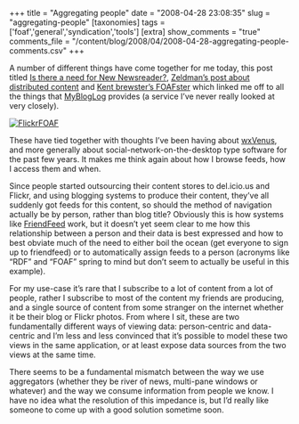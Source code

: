 +++
title = "Aggregating people"
date = "2008-04-28 23:08:35"
slug = "aggregating-people"
[taxonomies]
tags = ['foaf','general','syndication','tools']
[extra]
show_comments = "true"
comments_file = "/content/blog/2008/04/2008-04-28-aggregating-people-comments.csv"
+++

A number of different things have come together for me today, this post titled [Is there a need for New Newsreader?](http://log.sixsites.com/post/31759431), [Zeldman’s post about distributed content](http://www.zeldman.com/2008/04/27/content-outsourcing-and-the-disappearing-personal-site/) and [Kent brewster’s FOAFster](http://kentbrewster.com/foafster/) which linked me off to all the things that [MyBlogLog](http://www.mybloglog.com/) provides (a service I’ve never really looked at very closely).

[![FlickrFOAF](http://farm1.static.flickr.com/32/41734566_75c9dfe7b5_m.jpg)](http://www.flickr.com/photos/pip/41734566/ "FlickrFOAF by Pip, on Flickr")

These have tied together with thoughts I’ve been having about [wxVenus](http://philwilson.org/blog/2008/03/wxvenus), and more generally about social-network-on-the-desktop type software for the past few years. It makes me think again about how I browse feeds, how I access them and when.

Since people started outsourcing their content stores to del.icio.us and Flickr, and using blogging systems to produce their content, they’ve all suddenly got feeds for this content, so should the method of navigation actually be by person, rather than blog title? Obviously this is how systems like [FriendFeed](http://friendfeed.com/) work, but it doesn’t yet seem clear to me how this relationship between a person and their data is best expressed and how to best obviate much of the need to either boil the ocean (get everyone to sign up to friendfeed) or to automatically assign feeds to a person (acronyms like “RDF” and “FOAF” spring to mind but don’t seem to actually be useful in this example).

For my use-case it’s rare that I subscribe to a lot of content from a lot of people, rather I subscribe to most of the content my friends are producing, and a single source of content from some stranger on the internet whether it be their blog or Flickr photos. From where I sit, these are two fundamentally different ways of viewing data: person-centric and data-centric and I’m less and less convinced that it’s possible to model these two views in the same application, or at least expose data sources from the two views at the same time.

There seems to be a fundamental mismatch between the way we use aggregators (whether they be river of news, multi-pane windows or whatever) and the way we consume information from people we know. I have no idea what the resolution of this impedance is, but I’d really like someone to come up with a good solution sometime soon.
